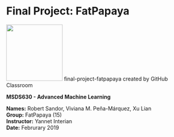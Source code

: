 # Final Project: FatPapaya

<div align="left">
   <img src="http://clipart-library.com/images/pi5d4Ry5T.jpg" height=150>
   final-project-fatpapaya created by GitHub Classroom
</div>

<b>MSDS630 - Advanced Machine Learning</b>

**Names:** Robert Sandor, Viviana M. Peña-Márquez, Xu Lian<br>
**Group:** FatPapaya (15)<br>
**Instructor:** Yannet Interian<br>
**Date:** Februrary 2019
